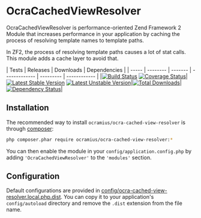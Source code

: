 # OcraCachedViewResolver

OcraCachedViewResolver is performance-oriented Zend Framework 2 Module that increases performance
in your application by caching the process of resolving template names to template paths.

In ZF2, the process of resolving template paths causes a lot of stat calls. This module adds
a cache layer to avoid that.

| Tests | Releases | Downloads | Dependencies |
| ----- | -------- | ------- | ------------- | --------- | ------------ |
|[![Build Status](https://travis-ci.org/Ocramius/OcraCachedViewResolver.png?branch=master)](https://travis-ci.org/Ocramius/OcraCachedViewResolver) [![Coverage Status](https://coveralls.io/repos/Ocramius/OcraCachedViewResolver/badge.png?branch=master)](https://coveralls.io/r/Ocramius/OcraCachedViewResolver)|[![Latest Stable Version](https://poser.pugx.org/ocramius/ocra-cached-view-resolver/v/stable.png)](https://packagist.org/packages/ocramius/ocra-cached-view-resolver) [![Latest Unstable Version](https://poser.pugx.org/ocramius/ocra-cached-view-resolver/v/unstable.png)](https://packagist.org/packages/ocramius/ocra-cached-view-resolver)|[![Total Downloads](https://poser.pugx.org/ocramius/ocra-cached-view-resolver/downloads.png)](https://packagist.org/packages/ocramius/ocra-cached-view-resolver)|[![Dependency Status](https://www.versioneye.com/package/php--ocramius--ocra-cached-view-resolver/badge.png)](https://www.versioneye.com/package/php--ocramius--ocra-cached-view-resolver)|

## Installation

The recommended way to install `ocramius/ocra-cached-view-resolver` is through
[composer](http://getcomposer.org/):

```sh
php composer.phar require ocramius/ocra-cached-view-resolver:*
```

You can then enable the module in your `config/application.config.php` by adding
`'OcraCachedViewResolver'` to the `'modules'` section.

## Configuration

Default configurations are provided in
[config/ocra-cached-view-resolver.local.php.dist](config/ocra-cached-view-resolver.local.php.dist).
You can copy it to your application's `config/autoload` directory and remove the `.dist` extension
from the file name.
